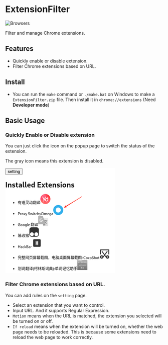 # ExtensionFilter
![Browsers](https://img.shields.io/badge/Browsers-Chrome%20%7C%20Edge-green)

Filter and manage Chrome extensions.

## Features
* Quickly enable or disable extension.
* Filter Chrome extensions based on URL.

## Install
* You can run the `make` command or `./make.bat` on Windows to make a `ExtensionFilter.zip` file. Then install it in `chrome://extensions` (Need **Developer mode**)

## Basic Usage
### Quickly Enable or Disable extension
You can just click the icon on the popup page to switch the status of the extension.

The gray icon means this extension is disabled.

![Quickly Enable or Disable extension](./img/doc1.jpg)

### Filter Chrome extensions based on URL.
You can add rules on the `setting` page.

* Select an extension that you want to control.
* Input URL. And it supports Regular Expression.
* `Motion` means when the URL is matched, the extension you selected will be turned on or off.
* `If reload` means when the extension will be turned on, whether the web page needs to be reloaded. This is because some extensions need to reload the web page to work correctly.
